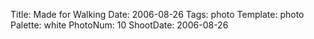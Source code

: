 Title: Made for Walking
Date: 2006-08-26
Tags: photo
Template: photo
Palette: white
PhotoNum: 10
ShootDate: 2006-08-26
